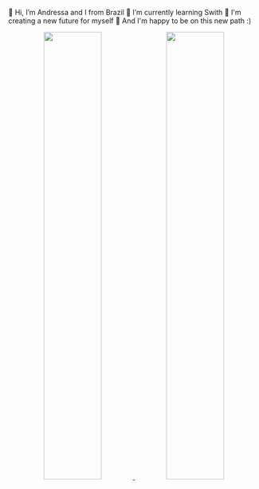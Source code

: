 👋 Hi, I’m Andressa and I from Brazil
🌱 I’m currently learning Swith
🌱 I'm creating a new future for myself
🌱 And I'm happy to be on this new path :)

<div align="center">
  <a href="https://github.com/4andressaBM">
  <img width="48%" src="link" src="https://github-readme-stats.vercel.app/api?username=4ndressabm&show_icons=true&theme=ligh&include_all_commits=true&count_private=true"/>
  <img width="48%" src="link" src="https://github-readme-stats.vercel.app/api/top-langs/?username=4ndressabm&layout=compact&langs_count=7&theme=light"/>
</div>
